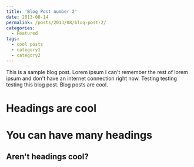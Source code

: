 ```yaml
---
title: 'Blog Post number 2'
date: 2013-08-14
permalink: /posts/2013/08/blog-post-2/
categories:
  - Featured
tags:
  - cool posts
  - category1
  - category2
---
```


This is a sample blog post. Lorem ipsum I can't remember the rest of lorem ipsum and don't have an internet connection right now. Testing testing testing this blog post. Blog posts are cool.

Headings are cool
======

You can have many headings
======

Aren't headings cool?
------